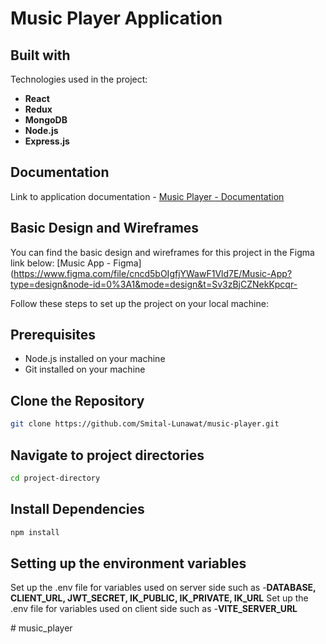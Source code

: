 # Music Player Application

## Built with

Technologies used in the project:

- **React**
- **Redux**
- **MongoDB**
- **Node.js**
- **Express.js**

## Documentation
Link to application documentation - [Music Player - Documentation](https://docs.google.com/document/d/1cKzMmTNA2z-HFj8kBR0Fa9ZpHp83PlWHUSBiHyJOND0/edit?usp=sharing)

## Basic Design and Wireframes
You can find the basic design and wireframes for this project in the Figma link below:
[Music App - Figma](https://www.figma.com/file/cncd5bOIgfjYWawF1Vld7E/Music-App?type=design&node-id=0%3A1&mode=design&t=Sv3zBjCZNekKpcqr-

Follow these steps to set up the project on your local machine:

## Prerequisites
- Node.js installed on your machine
- Git installed on your machine

## Clone the Repository
```bash
git clone https://github.com/Smital-Lunawat/music-player.git
```

## Navigate to project directories
```bash
cd project-directory
```

## Install Dependencies
```bash
npm install
```

## Setting up the environment variables
Set up the .env file for variables used on server side such as -**DATABASE, CLIENT_URL, JWT_SECRET, IK_PUBLIC, IK_PRIVATE, IK_URL** 
Set up the .env file for variables used on client side such as -**VITE_SERVER_URL** 






#   m u s i c _ p l a y e r  
 